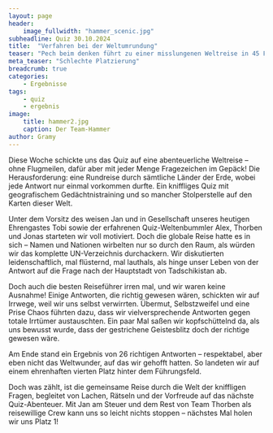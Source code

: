 ```yaml
---
layout: page
header:
    image_fullwidth: "hammer_scenic.jpg"
subheadline: Quiz 30.10.2024
title:  "Verfahren bei der Weltumrundung"
teaser: "Pech beim denken führt zu einer misslungenen Weltreise in 45 Fragen"
meta_teaser: "Schlechte Platzierung"
breadcrumb: true
categories:
    - Ergebnisse
tags:
    - quiz
    - ergebnis
image:
    title: hammer2.jpg
    caption: Der Team-Hammer
author: Gramy
---
```


Diese Woche schickte uns das Quiz auf eine abenteuerliche Weltreise – ohne Flugmeilen, dafür aber mit jeder Menge Fragezeichen im Gepäck! Die Herausforderung: eine Rundreise durch sämtliche Länder der Erde, wobei jede Antwort nur einmal vorkommen durfte. Ein kniffliges Quiz mit geografischem Gedächtnistraining und so mancher Stolperstelle auf den Karten dieser Welt.

Unter dem Vorsitz des weisen Jan und in Gesellschaft unseres heutigen Ehrengastes Tobi sowie der erfahrenen Quiz-Weltenbummler Alex, Thorben und Jonas starteten wir voll motiviert. Doch die globale Reise hatte es in sich – Namen und Nationen wirbelten nur so durch den Raum, als würden wir das komplette UN-Verzeichnis durchackern. Wir diskutierten leidenschaftlich, mal flüsternd, mal lauthals, als hinge unser Leben von der Antwort auf die Frage nach der Hauptstadt von Tadschikistan ab.

Doch auch die besten Reiseführer irren mal, und wir waren keine Ausnahme! Einige Antworten, die richtig gewesen wären, schickten wir auf Irrwege, weil wir uns selbst verwirrten. Übermut, Selbstzweifel und eine Prise Chaos führten dazu, dass wir vielversprechende Antworten gegen totale Irrtümer austauschten. Ein paar Mal saßen wir kopfschüttelnd da, als uns bewusst wurde, dass der gestrichene Geistesblitz doch der richtige gewesen wäre.

Am Ende stand ein Ergebnis von 26 richtigen Antworten – respektabel, aber eben nicht das Weltwunder, auf das wir gehofft hatten. So landeten wir auf einem ehrenhaften vierten Platz hinter dem Führungsfeld. 

Doch was zählt, ist die gemeinsame Reise durch die Welt der kniffligen Fragen, begleitet von Lachen, Rätseln und der Vorfreude auf das nächste Quiz-Abenteuer. Mit Jan am Steuer und dem Rest von Team Thorben als reisewillige Crew kann uns so leicht nichts stoppen – nächstes Mal holen wir uns Platz 1!